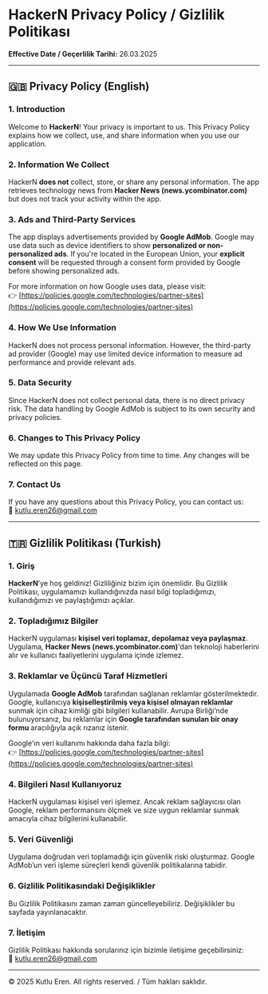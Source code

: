 # HackerN Privacy Policy / Gizlilik Politikası

**Effective Date / Geçerlilik Tarihi:** 26.03.2025

---

## 🇬🇧 Privacy Policy (English)

### 1. Introduction
Welcome to **HackerN**! Your privacy is important to us. This Privacy Policy explains how we collect, use, and share information when you use our application.

### 2. Information We Collect
HackerN **does not** collect, store, or share any personal information. The app retrieves technology news from **Hacker News (news.ycombinator.com)** but does not track your activity within the app.

### 3. Ads and Third-Party Services
The app displays advertisements provided by **Google AdMob**. Google may use data such as device identifiers to show **personalized or non-personalized ads**. If you're located in the European Union, your **explicit consent** will be requested through a consent form provided by Google before showing personalized ads.

For more information on how Google uses data, please visit:  
👉 [https://policies.google.com/technologies/partner-sites](https://policies.google.com/technologies/partner-sites)

### 4. How We Use Information
HackerN does not process personal information. However, the third-party ad provider (Google) may use limited device information to measure ad performance and provide relevant ads.

### 5. Data Security
Since HackerN does not collect personal data, there is no direct privacy risk. The data handling by Google AdMob is subject to its own security and privacy policies.

### 6. Changes to This Privacy Policy
We may update this Privacy Policy from time to time. Any changes will be reflected on this page.

### 7. Contact Us
If you have any questions about this Privacy Policy, you can contact us:  
📧 kutlu.eren26@gmail.com

---

## 🇹🇷 Gizlilik Politikası (Turkish)

### 1. Giriş
**HackerN**’ye hoş geldiniz! Gizliliğiniz bizim için önemlidir. Bu Gizlilik Politikası, uygulamamızı kullandığınızda nasıl bilgi topladığımızı, kullandığımızı ve paylaştığımızı açıklar.

### 2. Topladığımız Bilgiler
HackerN uygulaması **kişisel veri toplamaz, depolamaz veya paylaşmaz**. Uygulama, **Hacker News (news.ycombinator.com)**'dan teknoloji haberlerini alır ve kullanıcı faaliyetlerini uygulama içinde izlemez.

### 3. Reklamlar ve Üçüncü Taraf Hizmetleri
Uygulamada **Google AdMob** tarafından sağlanan reklamlar gösterilmektedir. Google, kullanıcıya **kişiselleştirilmiş veya kişisel olmayan reklamlar** sunmak için cihaz kimliği gibi bilgileri kullanabilir. Avrupa Birliği’nde bulunuyorsanız, bu reklamlar için **Google tarafından sunulan bir onay formu** aracılığıyla açık rızanız istenir.

Google'ın veri kullanımı hakkında daha fazla bilgi:  
👉 [https://policies.google.com/technologies/partner-sites](https://policies.google.com/technologies/partner-sites)

### 4. Bilgileri Nasıl Kullanıyoruz
HackerN uygulaması kişisel veri işlemez. Ancak reklam sağlayıcısı olan Google, reklam performansını ölçmek ve size uygun reklamlar sunmak amacıyla cihaz bilgilerini kullanabilir.

### 5. Veri Güvenliği
Uygulama doğrudan veri toplamadığı için güvenlik riski oluşturmaz. Google AdMob’un veri işleme süreçleri kendi güvenlik politikalarına tabidir.

### 6. Gizlilik Politikasındaki Değişiklikler
Bu Gizlilik Politikasını zaman zaman güncelleyebiliriz. Değişiklikler bu sayfada yayınlanacaktır.

### 7. İletişim
Gizlilik Politikası hakkında sorularınız için bizimle iletişime geçebilirsiniz:  
📧 kutlu.eren26@gmail.com

---

© 2025 Kutlu Eren. All rights reserved. / Tüm hakları saklıdır.
